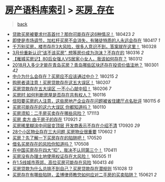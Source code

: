 [房产语料库索引](../../README.md)  > [买房_存在](买房_存在.md)
====
> [back](../README.md)

- [贷款买房被要求付高首付？那你可能存在这6种情况！](http://jkwz.applinzi.com/ittc/7095081710851195921.html#%E8%B4%B7%E6%AC%BE%E4%B9%B0%E6%88%BF%E8%A2%AB%E8%A6%81%E6%B1%82%E4%BB%98%E9%AB%98%E9%A6%96%E4%BB%98%EF%BC%9F%E9%82%A3%E4%BD%A0%E5%8F%AF%E8%83%BD%E5%AD%98%E5%9C%A8%E8%BF%996%E7%A7%8D%E6%83%85%E5%86%B5%EF%BC%81) 180423 *2* 
- [即使是市场调节，加杠杆买房不会消失，有赌徒特质的人永远会存在](http://jkwz.applinzi.com/ittc/7092833752202085393.html#%E5%8D%B3%E4%BD%BF%E6%98%AF%E5%B8%82%E5%9C%BA%E8%B0%83%E8%8A%82%EF%BC%8C%E5%8A%A0%E6%9D%A0%E6%9D%86%E4%B9%B0%E6%88%BF%E4%B8%8D%E4%BC%9A%E6%B6%88%E5%A4%B1%EF%BC%8C%E6%9C%89%E8%B5%8C%E5%BE%92%E7%89%B9%E8%B4%A8%E7%9A%84%E4%BA%BA%E6%B0%B8%E8%BF%9C%E4%BC%9A%E5%AD%98%E5%9C%A8) 180417 *1* 
- [千万别买房，楼市存在3大风险，很多人意识不到，答案就在这里！](http://jkwz.applinzi.com/ittc/7085674166760244230.html#%E5%8D%83%E4%B8%87%E5%88%AB%E4%B9%B0%E6%88%BF%EF%BC%8C%E6%A5%BC%E5%B8%82%E5%AD%98%E5%9C%A83%E5%A4%A7%E9%A3%8E%E9%99%A9%EF%BC%8C%E5%BE%88%E5%A4%9A%E4%BA%BA%E6%84%8F%E8%AF%86%E4%B8%8D%E5%88%B0%EF%BC%8C%E7%AD%94%E6%A1%88%E5%B0%B1%E5%9C%A8%E8%BF%99%E9%87%8C%EF%BC%81) 180328  
- [3月份重新认识“该不该买房”, 想等房价成为泡沫？不存在的](http://jkwz.applinzi.com/ittc/7081020363410768912.html#3%E6%9C%88%E4%BB%BD%E9%87%8D%E6%96%B0%E8%AE%A4%E8%AF%86%E2%80%9C%E8%AF%A5%E4%B8%8D%E8%AF%A5%E4%B9%B0%E6%88%BF%E2%80%9D%2C+%E6%83%B3%E7%AD%89%E6%88%BF%E4%BB%B7%E6%88%90%E4%B8%BA%E6%B3%A1%E6%B2%AB%EF%BC%9F%E4%B8%8D%E5%AD%98%E5%9C%A8%E7%9A%84) 180316 *2* 
- [【雁城买房记】80后女强人VS居家小女人，我该如何存在？](http://jkwz.applinzi.com/ittc/7079501075923338247.html#%E3%80%90%E9%9B%81%E5%9F%8E%E4%B9%B0%E6%88%BF%E8%AE%B0%E3%80%9180%E5%90%8E%E5%A5%B3%E5%BC%BA%E4%BA%BAVS%E5%B1%85%E5%AE%B6%E5%B0%8F%E5%A5%B3%E4%BA%BA%EF%BC%8C%E6%88%91%E8%AF%A5%E5%A6%82%E4%BD%95%E5%AD%98%E5%9C%A8%EF%BC%9F) 180312  
- [2018月入多少才能在青岛买房？青岛哪些区块还存在投资价值洼地？](http://jkwz.applinzi.com/ittc/7075248403921765392.html#2018%E6%9C%88%E5%85%A5%E5%A4%9A%E5%B0%91%E6%89%8D%E8%83%BD%E5%9C%A8%E9%9D%92%E5%B2%9B%E4%B9%B0%E6%88%BF%EF%BC%9F%E9%9D%92%E5%B2%9B%E5%93%AA%E4%BA%9B%E5%8C%BA%E5%9D%97%E8%BF%98%E5%AD%98%E5%9C%A8%E6%8A%95%E8%B5%84%E4%BB%B7%E5%80%BC%E6%B4%BC%E5%9C%B0%EF%BC%9F) 180301 *42* 
- [中介为什么会存在？买房应不应该通过中介？](http://jkwz.applinzi.com/ittc/7070357659926922256.html#%E4%B8%AD%E4%BB%8B%E4%B8%BA%E4%BB%80%E4%B9%88%E4%BC%9A%E5%AD%98%E5%9C%A8%EF%BC%9F%E4%B9%B0%E6%88%BF%E5%BA%94%E4%B8%8D%E5%BA%94%E8%AF%A5%E9%80%9A%E8%BF%87%E4%B8%AD%E4%BB%8B%EF%BC%9F) 180215 *2* 
- [购房者请注意！买房贷款存在这五大误区！](http://jkwz.applinzi.com/ittc/7067344137286583313.html#%E8%B4%AD%E6%88%BF%E8%80%85%E8%AF%B7%E6%B3%A8%E6%84%8F%EF%BC%81%E4%B9%B0%E6%88%BF%E8%B4%B7%E6%AC%BE%E5%AD%98%E5%9C%A8%E8%BF%99%E4%BA%94%E5%A4%A7%E8%AF%AF%E5%8C%BA%EF%BC%81) 180207  
- [买房贷款存在五大误区 一不小心就中招！](http://jkwz.applinzi.com/ittc/7067028671724782609.html#%E4%B9%B0%E6%88%BF%E8%B4%B7%E6%AC%BE%E5%AD%98%E5%9C%A8%E4%BA%94%E5%A4%A7%E8%AF%AF%E5%8C%BA+%E4%B8%80%E4%B8%8D%E5%B0%8F%E5%BF%83%E5%B0%B1%E4%B8%AD%E6%8B%9B%EF%BC%81) 180206 *7* 
- [买房时 如何判断房屋是否存在共有权人？](http://jkwz.applinzi.com/ittc/7059242221503513610.html#%E4%B9%B0%E6%88%BF%E6%97%B6+%E5%A6%82%E4%BD%95%E5%88%A4%E6%96%AD%E6%88%BF%E5%B1%8B%E6%98%AF%E5%90%A6%E5%AD%98%E5%9C%A8%E5%85%B1%E6%9C%89%E6%9D%83%E4%BA%BA%EF%BC%9F) 180116  
- [信阳要买房的人注意，这些房地产企业存在问题被省住建厅点名批评](http://jkwz.applinzi.com/ittc/7058766625900069898.html#%E4%BF%A1%E9%98%B3%E8%A6%81%E4%B9%B0%E6%88%BF%E7%9A%84%E4%BA%BA%E6%B3%A8%E6%84%8F%EF%BC%8C%E8%BF%99%E4%BA%9B%E6%88%BF%E5%9C%B0%E4%BA%A7%E4%BC%81%E4%B8%9A%E5%AD%98%E5%9C%A8%E9%97%AE%E9%A2%98%E8%A2%AB%E7%9C%81%E4%BD%8F%E5%BB%BA%E5%8E%85%E7%82%B9%E5%90%8D%E6%89%B9%E8%AF%84) 180115 *6* 
- [买房可能存在的这六大误区 你都知道吗？](http://jkwz.applinzi.com/ittc/7056927176257963025.html#%E4%B9%B0%E6%88%BF%E5%8F%AF%E8%83%BD%E5%AD%98%E5%9C%A8%E7%9A%84%E8%BF%99%E5%85%AD%E5%A4%A7%E8%AF%AF%E5%8C%BA+%E4%BD%A0%E9%83%BD%E7%9F%A5%E9%81%93%E5%90%97%EF%BC%9F) 180110  
- [买房须知：二手房买卖存在哪些风险？](http://jkwz.applinzi.com/ittc/7035490016950748176.html#%E4%B9%B0%E6%88%BF%E9%A1%BB%E7%9F%A5%EF%BC%9A%E4%BA%8C%E6%89%8B%E6%88%BF%E4%B9%B0%E5%8D%96%E5%AD%98%E5%9C%A8%E5%93%AA%E4%BA%9B%E9%A3%8E%E9%99%A9%EF%BC%9F) 171113  
- [买房 卖方 由于房子的存在](http://jkwz.applinzi.com/ittc/7015764880613966864.html#%E4%B9%B0%E6%88%BF+%E5%8D%96%E6%96%B9+%E7%94%B1%E4%BA%8E%E6%88%BF%E5%AD%90%E7%9A%84%E5%AD%98%E5%9C%A8) 170921 *2* 
- [买房稀里糊涂中间层变顶层 开发商表示不存在介绍不清](http://jkwz.applinzi.com/ittc/7015323146541073425.html#%E4%B9%B0%E6%88%BF%E7%A8%80%E9%87%8C%E7%B3%8A%E6%B6%82%E4%B8%AD%E9%97%B4%E5%B1%82%E5%8F%98%E9%A1%B6%E5%B1%82+%E5%BC%80%E5%8F%91%E5%95%86%E8%A1%A8%E7%A4%BA%E4%B8%8D%E5%AD%98%E5%9C%A8%E4%BB%8B%E7%BB%8D%E4%B8%8D%E6%B8%85) 170920 *29* 
- [28个小区物业存在三大问题 买房物业很重要](http://jkwz.applinzi.com/ittc/6974630018570257413.html#28%E4%B8%AA%E5%B0%8F%E5%8C%BA%E7%89%A9%E4%B8%9A%E5%AD%98%E5%9C%A8%E4%B8%89%E5%A4%A7%E9%97%AE%E9%A2%98+%E4%B9%B0%E6%88%BF%E7%89%A9%E4%B8%9A%E5%BE%88%E9%87%8D%E8%A6%81) 170602 *1* 
- [买房？先了解一下买房存在的陷阱吧！](http://jkwz.applinzi.com/ittc/6969715692730319876.html#%E4%B9%B0%E6%88%BF%EF%BC%9F%E5%85%88%E4%BA%86%E8%A7%A3%E4%B8%80%E4%B8%8B%E4%B9%B0%E6%88%BF%E5%AD%98%E5%9C%A8%E7%9A%84%E9%99%B7%E9%98%B1%E5%90%A7%EF%BC%81) 170520  
- [借名买房存在的风险你知道吗？](http://jkwz.applinzi.com/ittc/6965218159161246725.html#%E5%80%9F%E5%90%8D%E4%B9%B0%E6%88%BF%E5%AD%98%E5%9C%A8%E7%9A%84%E9%A3%8E%E9%99%A9%E4%BD%A0%E7%9F%A5%E9%81%93%E5%90%97%EF%BC%9F) 170508  
- [在中国买房存在四大“扣”，我决不认同第三个！](http://jkwz.applinzi.com/ittc/6955320046636254213.html#%E5%9C%A8%E4%B8%AD%E5%9B%BD%E4%B9%B0%E6%88%BF%E5%AD%98%E5%9C%A8%E5%9B%9B%E5%A4%A7%E2%80%9C%E6%89%A3%E2%80%9D%EF%BC%8C%E6%88%91%E5%86%B3%E4%B8%8D%E8%AE%A4%E5%90%8C%E7%AC%AC%E4%B8%89%E4%B8%AA%EF%BC%81) 170411  
- [买房没有办理土地使用权证存在大风险！](http://jkwz.applinzi.com/ittc/6828676100880073733.html#%E4%B9%B0%E6%88%BF%E6%B2%A1%E6%9C%89%E5%8A%9E%E7%90%86%E5%9C%9F%E5%9C%B0%E4%BD%BF%E7%94%A8%E6%9D%83%E8%AF%81%E5%AD%98%E5%9C%A8%E5%A4%A7%E9%A3%8E%E9%99%A9%EF%BC%81) 160505 *11* 
- [在1.5线城市燕郊，高位买房可能存在风险](http://jkwz.applinzi.com/ittc/6820316619972543493.html#%E5%9C%A81.5%E7%BA%BF%E5%9F%8E%E5%B8%82%E7%87%95%E9%83%8A%EF%BC%8C%E9%AB%98%E4%BD%8D%E4%B9%B0%E6%88%BF%E5%8F%AF%E8%83%BD%E5%AD%98%E5%9C%A8%E9%A3%8E%E9%99%A9) 160413 *46* 
- [买房贷款为什么总排不到自己？买房贷款存在潜规则](http://jkwz.applinzi.com/ittc/6758175918822016005.html#%E4%B9%B0%E6%88%BF%E8%B4%B7%E6%AC%BE%E4%B8%BA%E4%BB%80%E4%B9%88%E6%80%BB%E6%8E%92%E4%B8%8D%E5%88%B0%E8%87%AA%E5%B7%B1%EF%BC%9F%E4%B9%B0%E6%88%BF%E8%B4%B7%E6%AC%BE%E5%AD%98%E5%9C%A8%E6%BD%9C%E8%A7%84%E5%88%99) 151028 *13* 
- [买房存在有哪些陷阱，孟博律师教您如何应对二手房的买卖陷阱？](http://jkwz.applinzi.com/ittc/547650611425259457.html#%E4%B9%B0%E6%88%BF%E5%AD%98%E5%9C%A8%E6%9C%89%E5%93%AA%E4%BA%9B%E9%99%B7%E9%98%B1%EF%BC%8C%E5%AD%9F%E5%8D%9A%E5%BE%8B%E5%B8%88%E6%95%99%E6%82%A8%E5%A6%82%E4%BD%95%E5%BA%94%E5%AF%B9%E4%BA%8C%E6%89%8B%E6%88%BF%E7%9A%84%E4%B9%B0%E5%8D%96%E9%99%B7%E9%98%B1%EF%BC%9F) 150621 *2* 
